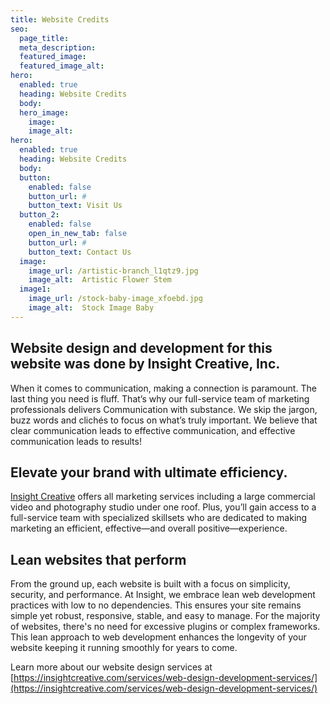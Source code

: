 ```yaml
---
title: Website Credits
seo:
  page_title: 
  meta_description: 
  featured_image: 
  featured_image_alt:
hero:
  enabled: true
  heading: Website Credits
  body: 
  hero_image:
    image: 
    image_alt:
hero: 
  enabled: true
  heading: Website Credits
  body:
  button:
    enabled: false
    button_url: #
    button_text: Visit Us
  button_2:
    enabled: false
    open_in_new_tab: false
    button_url: #
    button_text: Contact Us
  image:
    image_url: /artistic-branch_l1qtz9.jpg
    image_alt:  Artistic Flower Stem
  image1:
    image_url: /stock-baby-image_xfoebd.jpg
    image_alt:  Stock Image Baby
---
```

## Website design and development for this website was done by Insight Creative, Inc.

When it comes to communication, making a connection is paramount. The last thing you need is fluff. That’s why our full-service team of marketing professionals delivers Communication with substance. We skip the jargon, buzz words and clichés to focus on what’s truly important. We believe that clear communication leads to effective communication, and effective communication leads to results!

## Elevate your brand with ultimate efficiency.

[Insight Creative](https://insightcreative.com/) offers all marketing services including a large commercial video and photography studio under one roof. Plus, you’ll gain access to a full-service team with specialized skillsets who are dedicated to making marketing an efficient, effective—and overall positive—experience.

## Lean websites that perform

From the ground up, each website is built with a focus on simplicity, security, and performance. At Insight, we embrace lean web development practices with low to no dependencies. This ensures your site remains simple yet robust, responsive, stable, and easy to manage. For the majority of websites, there's no need for excessive plugins or complex frameworks. This lean approach to web development enhances the longevity of your website keeping it running smoothly for years to come. 

Learn more about our website design services at [https://insightcreative.com/services/web-design-development-services/](https://insightcreative.com/services/web-design-development-services/)